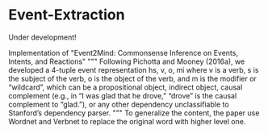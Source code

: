 # Event-Extraction
Under development!

Implementation of "Event2Mind: Commonsense Inference on Events, Intents, and Reactions"
"""
Following Pichotta and Mooney (2016a), we developed a
4-tuple event representation hs, v, o, mi where v is a verb, s
is the subject of the verb, o is the object of the verb, and m is
the modifier or “wildcard”, which can be a propositional object,
indirect object, causal complement (e.g., in “I was glad
that he drove,” “drove” is the causal complement to “glad.”),
or any other dependency unclassifiable to Stanford’s dependency
parser.
"""
To generalize the content, the paper use Wordnet and Verbnet to replace the original word with higher level one. 
